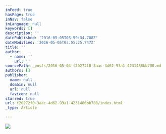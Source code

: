 ```yaml
---
inFeed: true
hasPage: true
inNav: false
inLanguage: null
keywords: []
description: ''
datePublished: '2016-05-05T03:59:34.708Z'
dateModified: '2016-05-05T03:55:25.747Z'
title: ''
author:
  - name: ''
    url: ''
sourcePath: _posts/2016-05-04-f20272f0-3aac-4d62-93a1-4231486bb788.md
authors: []
publisher:
  name: null
  domain: null
  url: null
  favicon: null
starred: true
url: f20272f0-3aac-4d62-93a1-4231486bb788/index.html
_type: Article

---
```

![](https://s3-us-west-2.amazonaws.com/the-grid-img/p/159aa9f3fff9d202487f496fc58bf7bdead5aa6f.jpg)